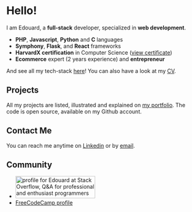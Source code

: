# Hello!
I am Edouard, a **full-stack** developer, specialized in **web development**.
- **PHP**, **Javascript**, **Python** and **C** languages
- **Symphony**, **Flask**, and **React** frameworks
- **HarvardX certification** in Computer Science ([view certificate](https://courses.edx.org/certificates/3e6eecf136914e519488d4edaa72f2a8))
- **Ecommerce** expert (2 years experience) and **entrepreneur**

And see all my tech-stack [here](https://edouardproust.dev/about)! You can also have a look at my [CV](https://github.com/edouardproust/edouardproust/blob/main/CV_web-developer_latest.pdf).

## Projects
All my projects are listed, illustrated and explained on [my portfolio](https://edouardproust.dev/portfolio). The code is open source, available on my Github account.

## Contact Me
You can reach me anytime on [Linkedin](https://www.linkedin.com/in/edouardproust) or by [email](mailto:contact@edouardproust.dev).

## Community
- <a href="https://stackoverflow.com/users/13865643/edouard"><img src="https://stackoverflow.com/users/flair/13865643.png?theme=dark" width="208" height="58" alt="profile for Edouard at Stack Overflow, Q&amp;A for professional and enthusiast programmers" title="profile for Edouard at Stack Overflow, Q&amp;A for professional and enthusiast programmers"></a>
- <a href="https://www.freecodecamp.org/edouardproust">FreeCodeCamp profile</a>
